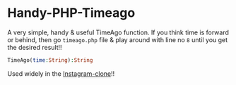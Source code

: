 # Handy-PHP-Timeago

A very simple, handy & useful TimeAgo function. If you think time is forward or behind, then go `timeago.php` file & play around with line no `8` until you get the desired result!!

```php
TimeAgo(time:String):String
```

Used widely in the [Instagram-clone](https://github.com/yTakkar/Instagram-Clone)!!